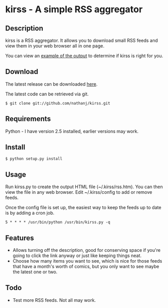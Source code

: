 kirss - A simple RSS aggregator
===============================

Description
-----------
kirss is a RSS aggregator. It allows you to download small RSS feeds and
view them in your web browser all in one page.

You can view an
[example of the output](http://home.insightbb.com/~nathanj/kirss/rss.htm) to
determine if kirss is right for you.

Download
--------
The latest release can be downloaded
[here](http://home.insightbb.com/~nathanj/kirss/kirss-0.8.1.tar.gz).

The latest code can be retrieved via git.

    $ git clone git://github.com/nathanj/kirss.git

Requirements
------------
Python - I have version 2.5 installed, earlier versions may work.

Install
-------
    $ python setup.py install

Usage
-----
Run kirss.py to create the output HTML file (~/.kirss/rss.htm). You can
then view the file in any web browser. Edit ~/.kirss/config to add or remove
feeds.

Once the config file is set up, the easiest way to keep the feeds up to date
is by adding a cron job.

    5 * * * * /usr/bin/python /usr/bin/kirss.py -q

Features
--------
- Allows turning off the description, good for conserving space if
  you're going to click the link anyway or just like keeping things
  neat.
- Choose how many items you want to see, which is nice for those feeds
  that have a month's worth of comics, but you only want to see maybe
  the latest one or two.

Todo
----
- Test more RSS feeds. Not all may work.

